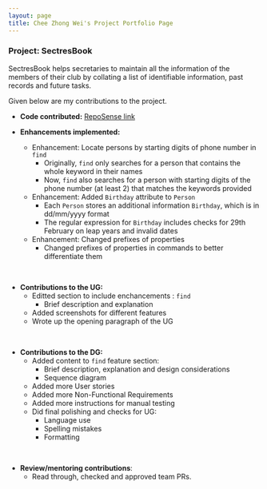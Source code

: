 ```yaml
---
layout: page
title: Chee Zhong Wei's Project Portfolio Page
---
```


### Project: SectresBook

SectresBook helps secretaries to maintain all the information of the members of their club by collating a list of identifiable information, past records and future tasks.

Given below are my contributions to the project.

* **Code contributed:** [RepoSense link](https://nus-cs2103-ay2223s1.github.io/tp-dashboard/?search=w12-2&sort=groupTitle&sortWithin=title&timeframe=commit&mergegroup=&groupSelect=groupByRepos&breakdown=true&checkedFileTypes=docs~functional-code~test-code~other&since=2022-09-16&tabOpen=true&tabType=authorship&zFR=false&tabAuthor=czhongwei&tabRepo=AY2223S1-CS2103T-W12-2%2Ftp%5Bmaster%5D&authorshipIsMergeGroup=false&authorshipFileTypes=docs~functional-code~test-code&authorshipIsBinaryFileTypeChecked=false&authorshipIsIgnoredFilesChecked=false)


* **Enhancements implemented:**
    * Enhancement: Locate persons by starting digits of phone number in `find`
      * Originally, `find` only searches for a person that contains the whole keyword in their names
      * Now, `find` also searches for a person with starting digits of the phone number (at least 2) that matches the keywords provided
    * Enhancement: Added `Birthday` attribute to `Person`
      * Each `Person` stores an additional information `Birthday`, which is in dd/mm/yyyy format
      * The regular expression for `Birthday` includes checks for 29th February on leap years and invalid dates
    * Enhancement: Changed prefixes of properties
      * Changed prefixes of properties in commands to better differentiate them
<br>

* **Contributions to the UG:**
  * Editted section to include enchancements : `find`
    * Brief description and explanation
  * Added screenshots for different features
  * Wrote up the opening paragraph of the UG
<br>

* **Contributions to the DG:**
  * Added content to `find` feature section:
    * Brief description, explanation and design considerations
    * Sequence diagram
  * Added more User stories
  * Added more Non-Functional Requirements
  * Added more instructions for manual testing
  * Did final polishing and checks for UG:
    * Language use
    * Spelling mistakes
    * Formatting
<br>

* **Review/mentoring contributions**:
  * Read through, checked and approved team PRs.
